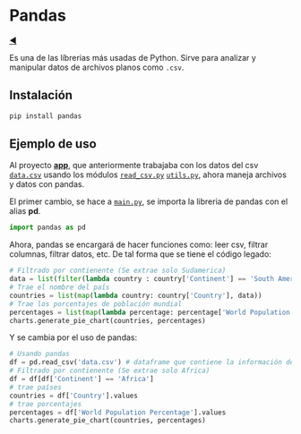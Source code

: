 # Pandas

[◀️](./../README.md)

Es una de las líbrerias más usadas de Python. Sirve para analizar y manipular datos de archivos planos como `.csv`.

## Instalación

```sh
pip install pandas
```

## Ejemplo de uso

Al proyecto [**app**](./06-app/), que anteriormente trabajaba con los datos del csv [`data.csv`](./06-app/data.csv) usando los módulos [`read_csv.py`](./06-app/read_csv.py) [`utils.py`](./06-app/utils.py), ahora maneja archivos y datos con pandas.

El primer cambio, se hace a [`main.py`](./06-app/main.py), se importa la libreria de pandas con el alias **pd**.

```python
import pandas as pd
```

Ahora, pandas se encargará de hacer funciones como: leer csv, filtrar columnas, filtrar datos, etc. De tal forma que se tiene el código legado:

```python
# Filtrado por contienente (Se extrae solo Sudamerica)
data = list(filter(lambda country : country['Continent'] == 'South America', data))
# Trae el nombre del país
countries = list(map(lambda country: country['Country'], data))
# Trae los porcentajes de población mundial
percentages = list(map(lambda percentage: percentage['World Population Percentage'], data))
charts.generate_pie_chart(countries, percentages)
```

Y se cambia por el uso de pandas:

```python
# Usando pandas
df = pd.read_csv('data.csv') # dataframe que contiene la información del archivo
# Filtrado por contienente (Se extrae solo Africa)
df = df[df['Continent'] == 'Africa']
# trae países
countries = df['Country'].values
# trae porcentajes
percentages = df['World Population Percentage'].values
charts.generate_pie_chart(countries, percentages)
```

